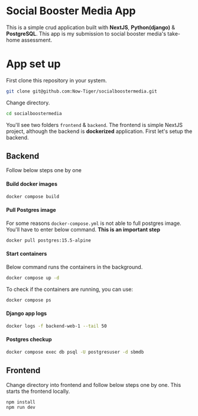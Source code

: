 # Social Booster Media App

This is a simple crud application built with **NextJS**, **Python(django)** & **PostgreSQL**. This app is my submission to social booster media's take-home assessment.

# App set up

First clone this repository in your system.

```bash
git clone git@github.com:Now-Tiger/socialboostermedia.git
```

Change directory.

```bash
cd socialboostermedia
```

You'll see two folders `frontend` & `backend`. The frontend is simple NextJS project, although the backend is **dockerized** application. First let's setup the backend.

## Backend

Follow below steps one by one

#### Build docker images

```bash
docker compose build
```

#### Pull Postgres image

For some reasons `docker-compose.yml` is not able to full postgres image. You'll have to enter below command. **This is an important step**

```bash
docker pull postgres:15.5-alpine
```

#### Start containers

Below command runs the containers in the background.

```bash
docker compose up -d
```

To check if the containers are running, you can use:

```bash
docker compose ps
```

#### Django app logs

```bash
docker logs -f backend-web-1 --tail 50
```

#### Postgres checkup

```bash
docker compose exec db psql -U postgresuser -d sbmdb
```

## Frontend

Change directory into frontend and follow below steps one by one. This starts the frontend locally.

```Bash
npm install
npm run dev
```
